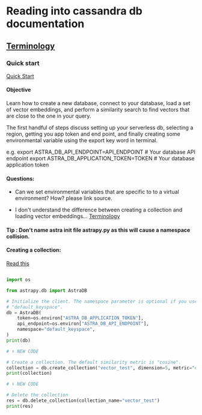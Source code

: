 # Reading into cassandra db documentation

## [Terminology]([url](https://docs.datastax.com/en/astra/astra-db-vector/get-started/terminology.html)) 


### Quick start
[Quick Start]([url](https://docs.datastax.com/en/astra/astra-db-vector/get-started/quickstart.html)https://docs.datastax.com/en/astra/astra-db-vector/get-started/quickstart.html)


#### Objective

  Learn how to create a new database, connect to your database, load a set of vector embeddings, and perform a similarity search to find vectors that are close to the one in your query.

  The first handful of steps discuss setting up your serverless db, selecting a region, getting you app token and end point, and finally creating some environmental variable using the export key word in terminal.

  e.g. 
  export ASTRA_DB_API_ENDPOINT=API_ENDPOINT # Your database API endpoint
  export ASTRA_DB_APPLICATION_TOKEN=TOKEN # Your database application token

#### Questions:
  - Can we set environmental variables that are specific to to a virtual environment? How? please link source.
  
  - I don't understand the difference between creating a collection and loading vector embeddings...
    [Terminology]([url](https://docs.datastax.com/en/astra/astra-db-vector/get-started/terminology.html)) 


  #### Tip : Don't name astra init file astrapy.py as this will cause a namespace collision.


  #### Creating a collection:
  [Read this](https://docs.datastax.com/en/astra/astra-db-vector/get-started/quickstart.html#create-a-collection)

  
  
```python

import os

from astrapy.db import AstraDB

# Initialize the client. The namespace parameter is optional if you use
# "default_keyspace".
db = AstraDB(
    token=os.environ["ASTRA_DB_APPLICATION_TOKEN"],
    api_endpoint=os.environ["ASTRA_DB_API_ENDPOINT"],
    namespace="default_keyspace",
)
print(db)

# ⬇️ NEW CODE

# Create a collection. The default similarity metric is "cosine".
collection = db.create_collection("vector_test", dimension=5, metric="cosine")
print(collection)

# ⬆️ NEW CODE

# Delete the collection
res = db.delete_collection(collection_name="vector_test")
print(res)

```
  
